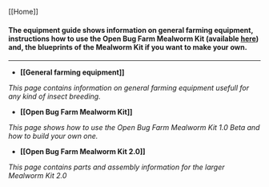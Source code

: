 [[Home]]
#### **The equipment guide shows information on general farming equipment, instructions how to use the Open Bug Farm Mealworm Kit (available [here](http://www.openbugfarm.com/store/c1/Featured_Products.html)) and, the blueprints of the Mealworm Kit if you want to make your own.**

***


* **[[General farming equipment]]**

_This page contains information on general farming equipment usefull for any kind of insect breeding._


* **[[Open Bug Farm Mealworm Kit]]**

_This page shows how to use the Open Bug Farm Mealworm Kit 1.0 Beta and how to build your own one._


* **[[Open Bug Farm Mealworm Kit 2.0]]**

_This page contains parts and assembly information for the larger Mealworm Kit 2.0_
